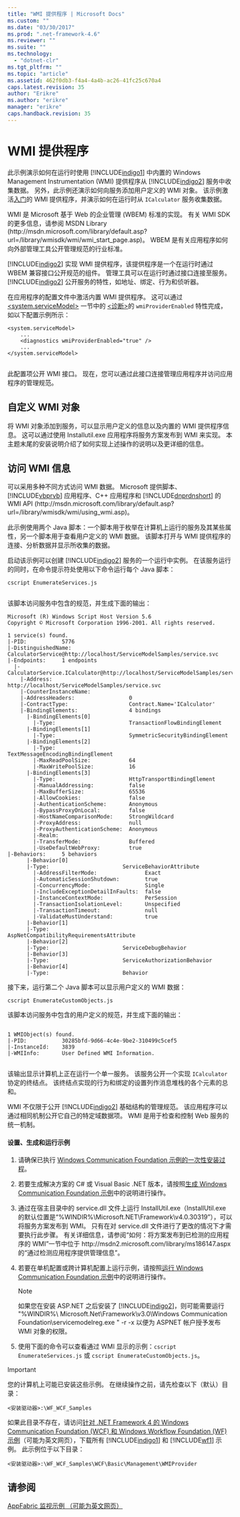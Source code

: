 ```yaml
---
title: "WMI 提供程序 | Microsoft Docs"
ms.custom: ""
ms.date: "03/30/2017"
ms.prod: ".net-framework-4.6"
ms.reviewer: ""
ms.suite: ""
ms.technology: 
  - "dotnet-clr"
ms.tgt_pltfrm: ""
ms.topic: "article"
ms.assetid: 462f0db3-f4a4-4a4b-ac26-41fc25c670a4
caps.latest.revision: 35
author: "Erikre"
ms.author: "erikre"
manager: "erikre"
caps.handback.revision: 35
---
```

# WMI 提供程序
此示例演示如何在运行时使用 [!INCLUDE[indigo1](../../../../includes/indigo1-md.md)] 中内置的 Windows Management Instrumentation \(WMI\) 提供程序从 [!INCLUDE[indigo2](../../../../includes/indigo2-md.md)] 服务中收集数据。  另外，此示例还演示如何向服务添加用户定义的 WMI 对象。  该示例激活[入门](../../../../docs/framework/wcf/samples/getting-started-sample.md)的 WMI 提供程序，并演示如何在运行时从 `ICalculator` 服务收集数据。  
  
 WMI 是 Microsoft 基于 Web 的企业管理 \(WBEM\) 标准的实现。  有关 WMI SDK 的更多信息，请参阅 MSDN Library  \(http:\/\/msdn.microsoft.com\/library\/default.asp?url\=\/library\/wmisdk\/wmi\/wmi\_start\_page.asp\)。  WBEM 是有关应用程序如何向外部管理工具公开管理规范的行业标准。  
  
 [!INCLUDE[indigo2](../../../../includes/indigo2-md.md)] 实现 WMI 提供程序，该提供程序是一个在运行时通过 WBEM 兼容接口公开规范的组件。  管理工具可以在运行时通过接口连接至服务。  [!INCLUDE[indigo2](../../../../includes/indigo2-md.md)] 公开服务的特性，如地址、绑定、行为和侦听器。  
  
 在应用程序的配置文件中激活内置 WMI 提供程序。  这可以通过 [\<system.serviceModel\>](../../../../docs/framework/configure-apps/file-schema/wcf/system-servicemodel.md) 一节中的 [\<诊断\>](../../../../docs/framework/configure-apps/file-schema/wcf/diagnostics.md)的 `wmiProviderEnabled` 特性完成，如以下配置示例所示：  
  
```  
<system.serviceModel>  
    ...  
    <diagnostics wmiProviderEnabled="true" />  
    ...  
</system.serviceModel>  
  
```  
  
 此配置项公开 WMI 接口。  现在，您可以通过此接口连接管理应用程序并访问应用程序的管理规范。  
  
## 自定义 WMI 对象  
 将 WMI 对象添加到服务，可以显示用户定义的信息以及内置的 WMI 提供程序信息。  这可以通过使用 Installutil.exe 应用程序将服务方案发布到 WMI 来实现。  本主题末尾的安装说明介绍了如何实现上述操作的说明以及更详细的信息。  
  
## 访问 WMI 信息  
 可以采用多种不同方式访问 WMI 数据。  Microsoft 提供脚本、[!INCLUDE[vbprvb](../../../../includes/vbprvb-md.md)] 应用程序、C\+\+ 应用程序和 [!INCLUDE[dnprdnshort](../../../../includes/dnprdnshort-md.md)] 的 WMI API \(http:\/\/msdn.microsoft.com\/library\/default.asp?url\=\/library\/wmisdk\/wmi\/using\_wmi.asp\)。  
  
 此示例使用两个 Java 脚本：一个脚本用于枚举在计算机上运行的服务及其某些属性，另一个脚本用于查看用户定义的 WMI 数据。  该脚本打开与 WMI 提供程序的连接、分析数据并显示所收集的数据。  
  
 启动该示例可以创建 [!INCLUDE[indigo2](../../../../includes/indigo2-md.md)] 服务的一个运行中实例。  在该服务运行的同时，在命令提示符处使用以下命令运行每个 Java 脚本：  
  
```  
cscript EnumerateServices.js  
  
```  
  
 该脚本访问服务中包含的规范，并生成下面的输出：  
  
```  
Microsoft (R) Windows Script Host Version 5.6  
Copyright © Microsoft Corporation 1996-2001. All rights reserved.  
  
1 service(s) found.  
|-PID:           5776  
|-DistinguishedName:  CalculatorService@http://localhost/ServiceModelSamples/service.svc  
|-Endpoints:     1 endpoints  
  |-CalculatorService.ICalculator@http://localhost/ServiceModelSamples/service.svc  
    |-Address:                        http://localhost/ServiceModelSamples/service.svc  
    |-CounterInstanceName:  
    |-AddressHeaders:                 0  
    |-ContractType:                   Contract.Name='ICalculator'  
    |-BindingElements:                4 bindings  
      |-BindingElements[0]  
        |-Type:                       TransactionFlowBindingElement  
      |-BindingElements[1]  
        |-Type:                       SymmetricSecurityBindingElement  
      |-BindingElements[2]  
        |-Type:                       TextMessageEncodingBindingElement  
        |-MaxReadPoolSize:            64  
        |-MaxWritePoolSize:           16  
      |-BindingElements[3]  
        |-Type:                       HttpTransportBindingElement  
        |-ManualAddressing:           false  
        |-MaxBufferSize:              65536  
        |-AllowCookies:               false  
        |-AuthenticationScheme:       Anonymous  
        |-BypassProxyOnLocal:         false  
        |-HostNameComparisonMode:     StrongWildcard  
        |-ProxyAddress:               null  
        |-ProxyAuthenticationScheme:  Anonymous  
        |-Realm:  
        |-TransferMode:               Buffered  
        |-UseDefaultWebProxy:         true  
|-Behaviors:     5 behaviors  
      |-Behavior[0]  
      |-Type:                       ServiceBehaviorAttribute  
        |-AddressFilterMode:               Exact  
        |-AutomaticSessionShutdown:        true  
        |-ConcurrencyMode:                 Single  
        |-IncludeExceptionDetailInFaults:  false  
        |-InstanceContextMode:             PerSession  
        |-TransactionIsolationLevel:       Unspecified  
        |-TransactionTimeout:              null  
        |-ValidateMustUnderstand:          true  
      |-Behavior[1]  
      |-Type:                       AspNetCompatibilityRequirementsAttribute  
      |-Behavior[2]  
      |-Type:                       ServiceDebugBehavior  
      |-Behavior[3]  
      |-Type:                       ServiceAuthorizationBehavior  
      |-Behavior[4]  
      |-Type:                       Behavior  
```  
  
 接下来，运行第二个 Java 脚本可以显示用户定义的 WMI 数据：  
  
```  
cscript EnumerateCustomObjects.js  
```  
  
 该脚本访问服务中包含的用户定义的规范，并生成下面的输出：  
  
```  
  
1 WMIObject(s) found.  
|-PID:           30285bfd-9d66-4c4e-9be2-310499c5cef5  
|-InstanceId:    3839  
|-WMIInfo:       User Defined WMI Information.  
  
```  
  
 该输出显示计算机上正在运行一个单一服务。  该服务公开一个实现 `ICalculator` 协定的终结点。  该终结点实现的行为和绑定的设置列作消息堆栈的各个元素的总和。  
  
 WMI 不仅限于公开 [!INCLUDE[indigo2](../../../../includes/indigo2-md.md)] 基础结构的管理规范。  该应用程序可以通过相同机制公开它自己的特定域数据项。  WMI 是用于检查和控制 Web 服务的统一机制。  
  
#### 设置、生成和运行示例  
  
1.  请确保已执行 [Windows Communication Foundation 示例的一次性安装过程](../../../../docs/framework/wcf/samples/one-time-setup-procedure-for-the-wcf-samples.md)。  
  
2.  若要生成解决方案的 C\# 或 Visual Basic .NET 版本，请按照[生成 Windows Communication Foundation 示例](../../../../docs/framework/wcf/samples/building-the-samples.md)中的说明进行操作。  
  
3.  通过在宿主目录中的 service.dll 文件上运行 InstallUtil.exe（InstallUtil.exe 的默认位置是“%WINDIR%\\Microsoft.NET\\Framework\\v4.0.30319”），可以将服务方案发布到 WMI。  只有在对 service.dll 文件进行了更改的情况下才需要执行此步骤。  有关详细信息，请参阅“如何：将方案发布到已检测的应用程序的 WMI”一节中位于 http:\/\/msdn2.microsoft.com\/library\/ms186147.aspx 的“通过检测应用程序提供管理信息”。  
  
4.  若要在单机配置或跨计算机配置上运行示例，请按照[运行 Windows Communication Foundation 示例](../../../../docs/framework/wcf/samples/running-the-samples.md)中的说明进行操作。  
  
    > [!NOTE]
    >  如果您在安装 ASP.NET 之后安装了 [!INCLUDE[indigo2](../../../../includes/indigo2-md.md)]，则可能需要运行 "%WINDIR%\\ Microsoft.Net\\Framework\\v3.0\\Windows Communication Foundation\\servicemodelreg.exe " \-r \-x 以便为 ASPNET 帐户授予发布 WMI 对象的权限。  
  
5.  使用下面的命令可以查看通过 WMI 显示的示例：`cscript EnumerateServices.js` 或 `cscript EnumerateCustomObjects.js`。  
  
> [!IMPORTANT]
>  您的计算机上可能已安装这些示例。  在继续操作之前，请先检查以下（默认）目录：  
>   
>  `<安装驱动器>:\WF_WCF_Samples`  
>   
>  如果此目录不存在，请访问[针对 .NET Framework 4 的 Windows Communication Foundation \(WCF\) 和 Windows Workflow Foundation \(WF\) 示例](http://go.microsoft.com/fwlink/?LinkId=150780)（可能为英文网页），下载所有 [!INCLUDE[indigo1](../../../../includes/indigo1-md.md)] 和 [!INCLUDE[wf1](../../../../includes/wf1-md.md)] 示例。  此示例位于以下目录：  
>   
>  `<安装驱动器>:\WF_WCF_Samples\WCF\Basic\Management\WMIProvider`  
  
## 请参阅  
 [AppFabric 监视示例 （可能为英文网页）](http://go.microsoft.com/fwlink/?LinkId=193959)